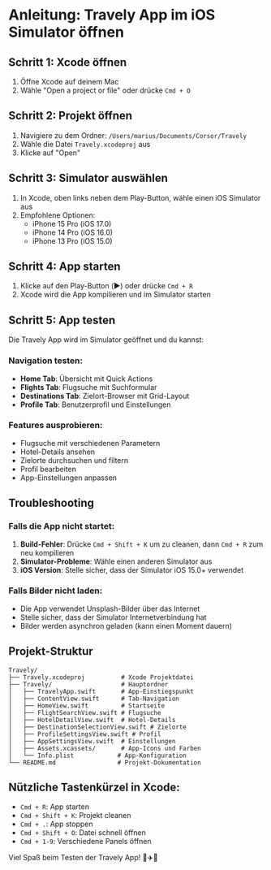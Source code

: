 # Anleitung: Travely App im iOS Simulator öffnen

## Schritt 1: Xcode öffnen
1. Öffne Xcode auf deinem Mac
2. Wähle "Open a project or file" oder drücke `Cmd + O`

## Schritt 2: Projekt öffnen
1. Navigiere zu dem Ordner: `/Users/marius/Documents/Corsor/Travely`
2. Wähle die Datei `Travely.xcodeproj` aus
3. Klicke auf "Open"

## Schritt 3: Simulator auswählen
1. In Xcode, oben links neben dem Play-Button, wähle einen iOS Simulator aus
2. Empfohlene Optionen:
   - iPhone 15 Pro (iOS 17.0)
   - iPhone 14 Pro (iOS 16.0)
   - iPhone 13 Pro (iOS 15.0)

## Schritt 4: App starten
1. Klicke auf den Play-Button (▶️) oder drücke `Cmd + R`
2. Xcode wird die App kompilieren und im Simulator starten

## Schritt 5: App testen
Die Travely App wird im Simulator geöffnet und du kannst:

### Navigation testen:
- **Home Tab**: Übersicht mit Quick Actions
- **Flights Tab**: Flugsuche mit Suchformular
- **Destinations Tab**: Zielort-Browser mit Grid-Layout
- **Profile Tab**: Benutzerprofil und Einstellungen

### Features ausprobieren:
- Flugsuche mit verschiedenen Parametern
- Hotel-Details ansehen
- Zielorte durchsuchen und filtern
- Profil bearbeiten
- App-Einstellungen anpassen

## Troubleshooting

### Falls die App nicht startet:
1. **Build-Fehler**: Drücke `Cmd + Shift + K` um zu cleanen, dann `Cmd + R` zum neu kompilieren
2. **Simulator-Probleme**: Wähle einen anderen Simulator aus
3. **iOS Version**: Stelle sicher, dass der Simulator iOS 15.0+ verwendet

### Falls Bilder nicht laden:
- Die App verwendet Unsplash-Bilder über das Internet
- Stelle sicher, dass der Simulator Internetverbindung hat
- Bilder werden asynchron geladen (kann einen Moment dauern)

## Projekt-Struktur
```
Travely/
├── Travely.xcodeproj          # Xcode Projektdatei
├── Travely/                   # Hauptordner
│   ├── TravelyApp.swift       # App-Einstiegspunkt
│   ├── ContentView.swift      # Tab-Navigation
│   ├── HomeView.swift         # Startseite
│   ├── FlightSearchView.swift # Flugsuche
│   ├── HotelDetailView.swift  # Hotel-Details
│   ├── DestinationSelectionView.swift # Zielorte
│   ├── ProfileSettingsView.swift # Profil
│   ├── AppSettingsView.swift  # Einstellungen
│   ├── Assets.xcassets/       # App-Icons und Farben
│   └── Info.plist            # App-Konfiguration
└── README.md                 # Projekt-Dokumentation
```

## Nützliche Tastenkürzel in Xcode:
- `Cmd + R`: App starten
- `Cmd + Shift + K`: Projekt cleanen
- `Cmd + .`: App stoppen
- `Cmd + Shift + O`: Datei schnell öffnen
- `Cmd + 1-9`: Verschiedene Panels öffnen

Viel Spaß beim Testen der Travely App! 🚀✈️🏨
